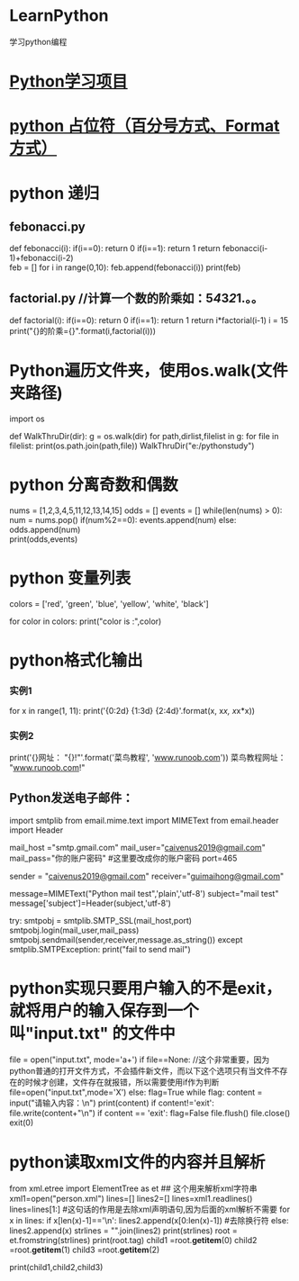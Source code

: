 # LearnPython
学习python编程
# <a href="https://github.com/geekcomputers/Python">Python学习项目</a>
# <a href="https://blog.csdn.net/tz_zs/article/details/78228542">python 占位符（百分号方式、Format 方式）</a>
# python 递归
## febonacci.py
def febonacci(i):
    if(i==0):
        return 0
    if(i==1):
        return 1
    return febonacci(i-1)+febonacci(i-2)   
feb = []
for i in range(0,10):
    feb.append(febonacci(i)) 
print(feb)
    
## factorial.py //计算一个数的阶乘如：5*4*3*2*1.。。
def factorial(i):
    if(i==0):
        return 0
    if(i==1):
        return 1
    return i*factorial(i-1)
i = 15
print("{}的阶乘={}".format(i,factorial(i)))

# Python遍历文件夹，使用os.walk(文件夹路径)
import os

def WalkThruDir(dir):
    g = os.walk(dir)
    for path,dirlist,filelist in g:
        for file in filelist:
            print(os.path.join(path,file))
WalkThruDir("e:/pythonstudy")        
# python 分离奇数和偶数
nums = [1,2,3,4,5,11,12,13,14,15]
odds = []
events = []
while(len(nums) > 0):
    num = nums.pop()
    if(num%2==0):
        events.append(num)
    else:
         odds.append(num)   
print(odds,events)        

# python 变量列表
colors = ['red', 'green', 'blue', 'yellow', 'white', 'black']
 
for color in colors:
    print("color is :",color)
    
# python格式化输出
### 实例1
for x in range(1, 11):
     print('{0:2d} {1:3d} {2:4d}'.format(x, x*x, x*x*x))
     
### 实例2
 print('{}网址： "{}!"'.format('菜鸟教程', 'www.runoob.com'))
菜鸟教程网址： "www.runoob.com!"
     
## Python发送电子邮件：
import smtplib
from email.mime.text import MIMEText
from email.header import Header

mail_host ="smtp.gmail.com"
mail_user="caivenus2019@gmail.com"
mail_pass="你的账户密码" #这里要改成你的账户密码
port=465

sender = "caivenus2019@gmail.com"
receiver="guimaihong@gmail.com"

message=MIMEText("Python mail test",'plain','utf-8')
subject="mail test"
message['subject']=Header(subject,'utf-8')

try:
  smtpobj = smtplib.SMTP_SSL(mail_host,port) 
  smtpobj.login(mail_user,mail_pass)
  smtpobj.sendmail(sender,receiver,message.as_string())
except smtplib.SMTPException:
  print("fail to send mail")
  
# python实现只要用户输入的不是exit，就将用户的输入保存到一个叫"input.txt" 的文件中
file = open("input.txt", mode='a+')
if file==None: //这个非常重要，因为python普通的打开文件方式，不会插件新文件，而以下这个选项只有当文件不存在的时候才创建，文件存在就报错，所以需要使用if作为判断
    file=open("input.txt",mode='X')
else:
    flag=True
    while flag:
        content = input("请输入内容：\n")
        print(content)
        if content!='exit':
           file.write(content+"\n")
        if content == 'exit':
          flag=False
file.flush()
file.close()
exit(0)

# python读取xml文件的内容并且解析
from xml.etree import ElementTree as et ## 这个用来解析xml字符串
xml1=open("person.xml") 
lines=[]
lines2=[]
lines=xml1.readlines()
lines=lines[1:] #这句话的作用是去除xml声明语句,因为后面的xml解析不需要
for x in lines:
    if x[len(x)-1]=='\n':
       lines2.append(x[0:len(x)-1]) #去除换行符
    else:
        lines2.append(x)
strlines = "".join(lines2)
print(strlines)
root = et.fromstring(strlines)
print(root.tag)
child1 =root.__getitem__(0)
child2 =root.__getitem__(1)
child3 =root.__getitem__(2)

print(child1,child2,child3)
